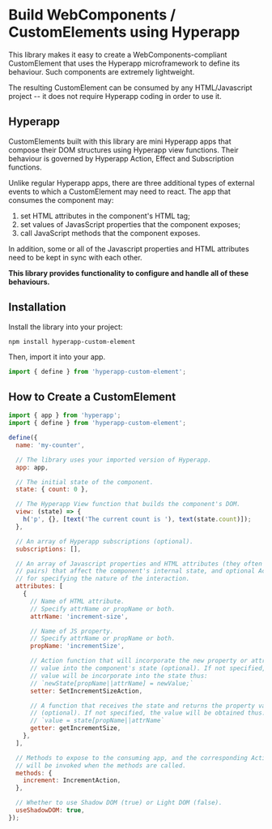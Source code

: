 # Build WebComponents / CustomElements using Hyperapp

This library makes it easy to create a WebComponents-compliant CustomElement
that uses the Hyperapp microframework to define its behaviour. Such components
are extremely lightweight.

The resulting CustomElement can be consumed by any HTML/Javascript project -- it does not require Hyperapp coding in order to use it.

## Hyperapp

CustomElements built with this library are mini Hyperapp apps that compose their
DOM structures using Hyperapp view functions. Their behaviour is governed by
Hyperapp Action, Effect and Subscription functions.

Unlike regular Hyperapp apps, there are three additional types of external
events to which a CustomElement may need to react. The app that consumes the
component may:

1. set HTML attributes in the component's HTML tag;
2. set values of JavasScript properties that the component exposes;
3. call JavaScript methods that the component exposes.

In addition, some or all of the Javascript properties and HTML attributes need
to be kept in sync with each other.

**This library provides functionality to configure and handle all of these behaviours.**

## Installation

Install the library into your project:

```
npm install hyperapp-custom-element
```

Then, import it into your app.

```javascript
import { define } from 'hyperapp-custom-element';
```

## How to Create a CustomElement

```javascript
import { app } from 'hyperapp';
import { define } from 'hyperapp-custom-element';

define({
  name: 'my-counter',

  // The library uses your imported version of Hyperapp.
  app: app,

  // The initial state of the component.
  state: { count: 0 },

  // The Hyperapp View function that builds the component's DOM.
  view: (state) => {
    h('p', {}, [text('The current count is '), text(state.count)]);
  },

  // An array of Hyperapp subscriptions (optional).
  subscriptions: [],

  // An array of Javascript properties and HTML attributes (they often come in
  // pairs) that affect the component's internal state, and optional Actions
  // for specifying the nature of the interaction.
  attributes: [
    {
      // Name of HTML attribute.
      // Specify attrName or propName or both.
      attrName: 'increment-size',

      // Name of JS property.
      // Specify attrName or propName or both.
      propName: 'incrementSize',

      // Action function that will incorporate the new property or attribute
      // value into the component's state (optional). If not specified, the
      // value will be incorporate into the state thus:
      // `newState[propName||attrName] = newValue;`
      setter: SetIncrementSizeAction,

      // A function that receives the state and returns the property value
      // (optional). If not specified, the value will be obtained thus:
      // `value = state[propName||attrName`
      getter: getIncrementSize,
    },
  ],

  // Methods to expose to the consuming app, and the corresponding Actions that
  // will be invoked when the methods are called.
  methods: {
    increment: IncrementAction,
  },

  // Whether to use Shadow DOM (true) or Light DOM (false).
  useShadowDOM: true,
});
```
